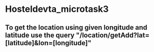 # Hosteldevta_microtask3
## To get the location using given longitude and latitude use the query "/location/getAdd?lat=[latitude]&lon=[longitude]"
